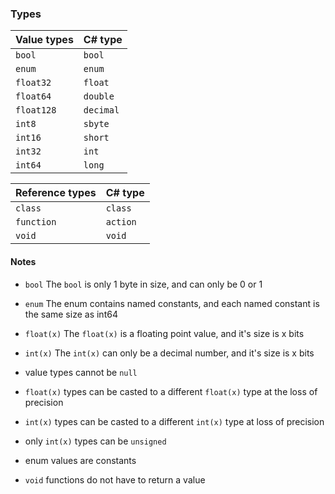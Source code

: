 ### Types
**Value types** | **C# type**
--------------- | ------------
```bool```		| ```bool```
```enum```		| ```enum```
```float32```	| ```float```
```float64```	| ```double```
```float128```	| ```decimal```
```int8```		| ```sbyte```
```int16```		| ```short```
```int32```		| ```int```
```int64```		| ```long```

**Reference types** | **C# type**
-------------------- | ------------
```class```			 | ```class```
```function```		 | ```action```
```void```			 | ```void```

#### Notes
- ```bool```		The ```bool``` is only 1 byte in size, and can only be 0 or 1
- ```enum```		The enum contains named constants, and each named constant is the same size as int64
- ```float(x)```	The ```float(x)``` is a floating point value, and it's size is x bits
- ```int(x)```		The ```int(x)``` can only be a decimal number, and it's size is x bits

- value types cannot be ```null```
- ```float(x)``` types can be casted to a different ```float(x)``` type at the loss of precision
- ```int(x)``` types can be casted to a different ```int(x)``` type at loss of precision
- only ```int(x)``` types can be ```unsigned```
- enum values are constants
- ```void``` functions do not have to return a value